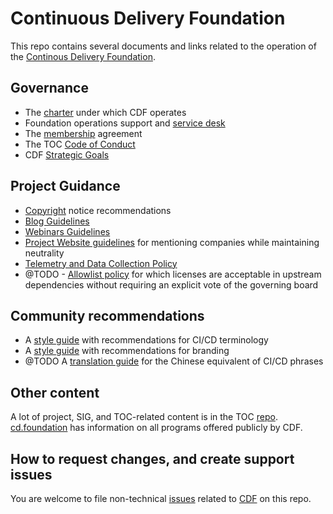 # Continuous Delivery Foundation

This repo contains several documents and links related to the operation of the [Continous Delivery Foundation](https://cd.foundation).

## Governance

* The [charter](https://github.com/cdfoundation/charter/blob/main/CHARTER.md) under which CDF operates
* Foundation operations support and [service desk](https://github.com/cdfoundation/foundation/issues) 
* The [membership](https://github.com/cdfoundation/charter/blob/main/CD%20Foundation%20Participation%20Agreement%20and%20Funding%20Charter%202-6-2019.pdf) agreement
* The TOC [Code of Conduct](https://github.com/cdfoundation/.github/blob/main/CODE_OF_CONDUCT.md) 
* CDF [Strategic Goals](goals.md)

## Project Guidance

* [Copyright](CDF%20Copyright.md) notice recommendations
* [Blog Guidelines](CDF%20Blog%20Guidelines.md)
* [Webinars Guidelines](CDF%20Webinars%20Guidelines.md)
* [Project Website guidelines](CDF%20Project%20Website%20Guidelines.md) for mentioning companies while maintaining neutrality
* [Telemetry and Data Collection Policy](https://www.linuxfoundation.org/telemetry-data-collection-and-usage-policy/)
* @TODO - [Allowlist policy](#) for which licenses are acceptable in upstream dependencies without requiring an explicit vote of the governing board

## Community recommendations

* A [style guide](CDF%20Style%20Guide.md) with recommendations for CI/CD terminology
* A [style guide](CDF%20Brand%20Guidelines.md) with recommendations for branding
* @TODO A [translation guide](translation.md) for the Chinese equivalent of CI/CD phrases

## Other content

A lot of project, SIG, and TOC-related content is in the TOC [repo](https://github.com/cdfoundation/toc). [cd.foundation](https://cd.foundation) has information on all programs offered publicly by CDF.

## How to request changes, and create support issues

You are welcome to file non-technical [issues](https://github.com/cdfoundation/foundation/issues/new) related to [CDF](https://cd.foundation) on this repo.

